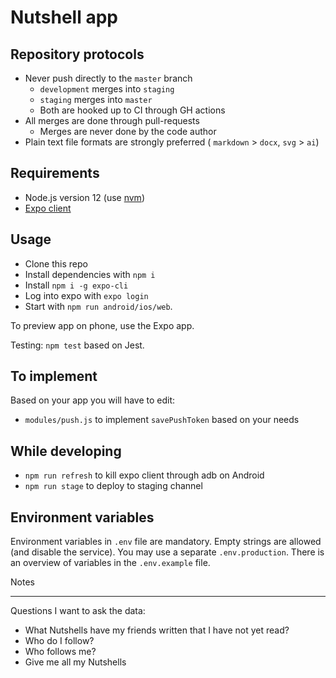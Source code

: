 # Nutshell app

## Repository protocols

- Never push directly to the `master` branch
    - `development` merges into `staging`
    - `staging` merges into `master`
    - Both are hooked up to CI through GH actions
- All merges are done through pull-requests
    - Merges are never done by the code author
- Plain text file formats are strongly preferred ( `markdown` > `docx`, `svg` > `ai`)

## Requirements

- Node.js version 12 (use [nvm](https://github.com/nvm-sh/nvm))
- [Expo client]( https://expo.io/tools )

## Usage

- Clone this repo
- Install dependencies with `npm i`
- Install `npm i -g expo-cli`
- Log into expo with `expo login`
- Start with `npm run android/ios/web`.

To preview app on phone, use the Expo app.

Testing: `npm test` based on Jest.

## To implement

Based on your app you will have to edit:

- `modules/push.js` to implement `savePushToken` based on your needs

## While developing

- `npm run refresh` to kill expo client through adb on Android
- `npm run stage` to deploy to staging channel

## Environment variables

Environment variables in `.env` file are mandatory. Empty strings are allowed (and disable the service). You may use a separate `.env.production`. There is an overview of variables in the `.env.example` file.


Notes

---

Questions I want to ask the data:

- What Nutshells have my friends written that I have not yet read?
- Who do I follow?
- Who follows me?
- Give me all my Nutshells

